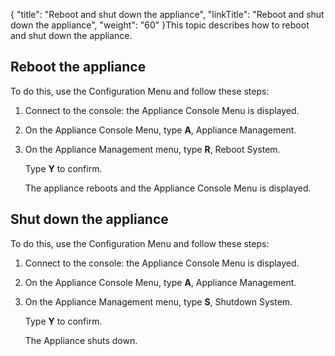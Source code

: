 {
    "title": "Reboot and shut down the appliance",
    "linkTitle": "Reboot and shut down the appliance",
    "weight": "60"
}This topic describes how to reboot and shut down the appliance.

## <span id="_Toc331683655"></span>Reboot the appliance

To do this, use the Configuration Menu and follow these steps:

1.  Connect to the console: the Appliance Console Menu is displayed.
2.  On the Appliance Console Menu, type **A**, Appliance Management.
3.  On the Appliance Management menu, type **R**, Reboot System.  
    Type **Y** to confirm.  
    The appliance reboots and the Appliance Console Menu is displayed.

## <span id="_Toc331683656"></span>Shut down the appliance

To do this, use the Configuration Menu and follow these steps:

1.  Connect to the console: the Appliance Console Menu is displayed.
2.  On the Appliance Console Menu, type **A**, Appliance Management.
3.  On the Appliance Management menu, type **S**, Shutdown System.  
    Type **Y** to confirm.  
    The Appliance shuts down.
